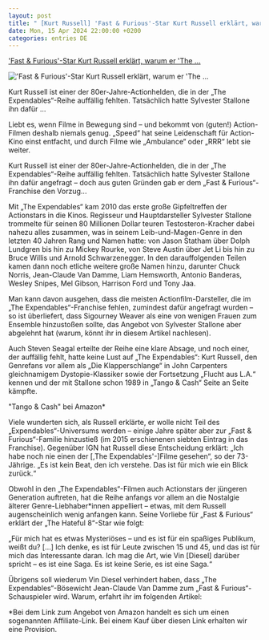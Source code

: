 ```yaml
---
layout: post
title: " [Kurt Russell] 'Fast & Furious'-Star Kurt Russell erklärt, warum er 'The ..."
date: Mon, 15 Apr 2024 22:00:00 +0200
categories: entries DE
---
```

['Fast & Furious'-Star Kurt Russell erklärt, warum er 'The ...](https://www.filmstarts.de/nachrichten/1000076094.html)

!['Fast & Furious'-Star Kurt Russell erklärt, warum er 'The ...](https://de.web.img3.acsta.net/img/9e/04/9e04256f91e37630e723e9425f832e94.jpg)

Kurt Russell ist einer der 80er-Jahre-Actionhelden, die in der „The Expendables“-Reihe auffällig fehlten. Tatsächlich hatte Sylvester Stallone ihn dafür ...

Liebt es, wenn Filme in Bewegung sind – und bekommt von (guten!) Action-Filmen deshalb niemals genug. „Speed“ hat seine Leidenschaft für Action-Kino einst entfacht, und durch Filme wie „Ambulance“ oder „RRR“ lebt sie weiter.

Kurt Russell ist einer der 80er-Jahre-Actionhelden, die in der „The Expendables“-Reihe auffällig fehlten. Tatsächlich hatte Sylvester Stallone ihn dafür angefragt – doch aus guten Gründen gab er dem „Fast & Furious“-Franchise den Vorzug...

Mit „The Expendables“ kam 2010 das erste große Gipfeltreffen der Actionstars in die Kinos. Regisseur und Hauptdarsteller Sylvester Stallone trommelte für seinen 80 Millionen Dollar teuren Testosteron-Kracher dabei nahezu alles zusammen, was in seinem Leib-und-Magen-Genre in den letzten 40 Jahren Rang und Namen hatte: von Jason Statham über Dolph Lundgren bis hin zu Mickey Rourke, von Steve Austin über Jet Li bis hin zu Bruce Willis und Arnold Schwarzenegger. In den darauffolgenden Teilen kamen dann noch etliche weitere große Namen hinzu, darunter Chuck Norris, Jean-Claude Van Damme, Liam Hemsworth, Antonio Banderas, Wesley Snipes, Mel Gibson, Harrison Ford und Tony Jaa.

Man kann davon ausgehen, dass die meisten Actionfilm-Darsteller, die im „The Expendables“-Franchise fehlen, zumindest dafür angefragt wurden – so ist überliefert, dass Sigourney Weaver als eine von wenigen Frauen zum Ensemble hinzustoßen sollte, das Angebot von Sylvester Stallone aber abgelehnt hat (warum, könnt ihr in diesem Artikel nachlesen).

Auch Steven Seagal erteilte der Reihe eine klare Absage, und noch einer, der auffällig fehlt, hatte keine Lust auf „The Expendables“: Kurt Russell, den Genrefans vor allem als „Die Klapperschlange“ in John Carpenters gleichnamigem Dystopie-Klassiker sowie der Fortsetzung „Flucht aus L.A.“ kennen und der mit Stallone schon 1989 in „Tango & Cash“ Seite an Seite kämpfte.

"Tango & Cash" bei Amazon*

Viele wunderten sich, als Russell erklärte, er wolle nicht Teil des „Expendables“-Universums werden – einige Jahre später aber zur „Fast & Furious“-Familie hinzustieß (im 2015 erschienenen siebten Eintrag in das Franchise). Gegenüber IGN hat Russell diese Entscheidung erklärt: „Ich habe noch nie einen der [,The Expendables'-]Filme gesehen“, so der 73-Jährige. „Es ist kein Beat, den ich verstehe. Das ist für mich wie ein Blick zurück.“

Obwohl in den „The Expendables“-Filmen auch Actionstars der jüngeren Generation auftreten, hat die Reihe anfangs vor allem an die Nostalgie älterer Genre-Liebhaber*innen appelliert – etwas, mit dem Russell augenscheinlich wenig anfangen kann. Seine Vorliebe für „Fast & Furious“ erklärt der „The Hateful 8“-Star wie folgt:

„Für mich hat es etwas Mysteriöses – und es ist für ein spaßiges Publikum, weißt du? […] Ich denke, es ist für Leute zwischen 15 und 45, und das ist für mich das Interessante daran. Ich mag die Art, wie Vin [Diesel] darüber spricht – es ist eine Saga. Es ist keine Serie, es ist eine Saga.“

Übrigens soll wiederum Vin Diesel verhindert haben, dass „The Expendables“-Bösewicht Jean-Claude Van Damme zum „Fast & Furious“-Schauspieler wird. Warum, erfahrt ihr im folgenden Artikel:

*Bei dem Link zum Angebot von Amazon handelt es sich um einen sogenannten Affiliate-Link. Bei einem Kauf über diesen Link erhalten wir eine Provision.

